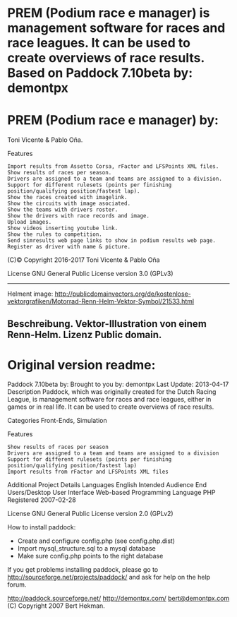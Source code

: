 # PREM (Podium race e manager) is management software for races and race leagues. It can be used to create overviews of race results. Based on Paddock 7.10beta by: demontpx

# PREM (Podium race e manager) by:
Toni Vicente & Pablo Oña.

Features

    Import results from Assetto Corsa, rFactor and LFSPoints XML files.
    Show results of races per season.
    Drivers are assigned to a team and teams are assigned to a division.
    Support for different rulesets (points per finishing position/qualifying position/fastest lap).
    Show the races created with imagelink.
    Show the circuits with image asociated.
    Show the teams with drivers roster.
    Show the drivers with race records and image.
    Upload images.
    Show videos inserting youtube link.
    Show the rules to competition.
    Send simresults web page links to show in podium results web page.
    Register as driver with name & picture.
    
    
(C)© Copyright 2016-2017 Toni Vicente & Pablo Oña

License
GNU General Public License version 3.0 (GPLv3)

-----------------------------------------------------------------------------------------

Helment image:
http://publicdomainvectors.org/de/kostenlose-vektorgrafiken/Motorrad-Renn-Helm-Vektor-Symbol/21533.html

Beschreibung. Vektor-Illustration von einem Renn-Helm. Lizenz Public domain.
-----------------------------------------------------------------------------------------



# Original version readme:

Paddock 7.10beta by:
Brought to you by: demontpx
Last Update: 2013-04-17
 Description  Paddock, which was originally created for the Dutch Racing League, is management software for races and race leagues, either in games or in real life. It can be used to create overviews of race results.


Categories
Front-Ends, Simulation


Features

    Show results of races per season
    Drivers are assigned to a team and teams are assigned to a division
    Support for different rulesets (points per finishing position/qualifying position/fastest lap)
    Import results from rFactor and LFSPoints XML files

Additional Project Details
Languages
English
Intended Audience
End Users/Desktop
User Interface
Web-based
Programming Language
PHP
Registered
2007-02-28

License
GNU General Public License version 2.0 (GPLv2)

How to install paddock:

- Create and configure config.php (see config.php.dist)
- Import mysql_structure.sql to a mysql database
- Make sure config.php points to the right database


If you get problems installing paddock, please go to http://sourceforge.net/projects/paddock/ and ask for help on the help forum.

http://paddock.sourceforge.net/
http://demontpx.com/
bert@demontpx.com
(C) Copyright 2007 Bert Hekman.
